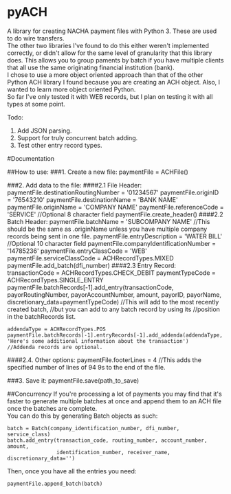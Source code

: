 # pyACH
A library for creating NACHA payment files with Python 3. These are used to do wire transfers.   
The other two libraries I've found to do this either weren't implemented correctly, or didn't allow for the same level of granularity that this library does. This allows you to group paments by batch if you have multiple clients that all use the same originating financial institution (bank).     
I chose to use a more object oriented approach than that of the other Python ACH library I found because you are creating an ACH object. Also, I wanted to learn more object oriented Python.  
So far I've only tested it with WEB records, but I plan on testing it with all types at some point. 

Todo: 
  1. Add JSON parsing.
  2. Support for truly concurrent batch adding.
  3. Test other entry record types.
  
#Documentation  


##How to use:
###1. Create a new file:
    paymentFile = ACHFile()
	
###2. Add data to the file:
####2.1 File Header:
	paymentFile.destinationRoutingNumber = '01234567'
	paymentFile.originID = '76543210'
	paymentFile.destinationName = 'BANK NAME'
	paymentFile.originName = 'COMPANY NAME'
	paymentFile.referenceCode = 'SERVICE' //Optional 8 character field
	paymentFile.create_header()
####2.2 Batch Header:
	paymentFile.batchName = 'SUBCOMPANY NAME' 
	//This should be the same as .originName unless you have multiple company records being sent in one file.
	paymentFile.entryDescription = 'WATER BILL' //Optional 10 character field
	paymentFile.companyIdentificationNumber = '14785236'
	paymentFile.entryClassCode = 'WEB'
	paymentFile.serviceClassCode = ACHRecordTypes.MIXED
	paymentFile.add_batch(dfi_number)
####2.3 Entry Record:
	transactionCode = ACHRecordTypes.CHECK_DEBIT
	paymentTypeCode = ACHRecordTypes.SINGLE_ENTRY
	paymentFile.batchRecords[-1].add_entry(transactionCode, payorRoutingNumber, payorAccountNumber,
	                                       amount, payorID, payorName, discretionary_data=paymentTypeCode) 
	//This will add to the most recently created batch, 
	//but you can add to any batch record by using its 
	//position in the batchRecords list.
	
	addendaType = ACHRecordTypes.POS
	paymentFile.batchRecords[-1].entryRecords[-1].add_addenda(addendaType, 'Here's some additional information about the transaction')
	//Addenda records are optional.
																  
####2.4. Other options:
	paymentFile.footerLines = 4 //This adds the specified number of lines of 94 9s to the end of the file.
		
###3. Save it:
	paymentFile.save(path_to_save)
	
  
##Concurrency
If you're processing a lot of payments you may find that it's faster to generate 
multiple batches at once and append them to an ACH file once the batches are complete.  
You can do this by generating Batch objects as such:

    batch = Batch(company_identification_number, dfi_number, service_class)
    batch.add_entry(transaction_code, routing_number, account_number, amount, 
    		        identification_number, receiver_name, discretionary_data='')
Then, once you have all the entries you need:

    paymentFile.append_batch(batch)
